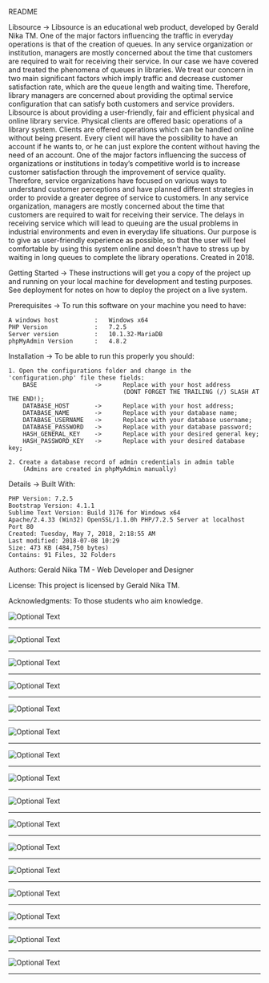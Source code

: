 README

Libsource
-> Libsource is an educational web product, developed by Gerald Nika TM.
One of the major factors influencing the traffic in everyday operations is that of the creation of queues. In any service organization or institution, managers are mostly concerned about the time that customers are required to wait for receiving their service. In our case we have covered and treated the phenomena of queues in libraries. We treat our concern in two main significant factors which imply traffic and decrease customer satisfaction rate, which are the queue length and waiting time.  Therefore, library managers are concerned about providing the optimal service configuration that can satisfy both customers and service providers. Libsource is about providing a user-friendly, fair and efficient physical and online library service. Physical clients are offered basic operations of a library system. Clients are offered operations which can be handled online without being present. Every client will have the possibility to have an account if he wants to, or he can just explore the content without having the need of an account.
One of the major factors influencing the success of organizations or institutions in today’s competitive world is to increase customer satisfaction through the improvement of service quality. Therefore, service organizations have focused on various ways to understand customer perceptions and have planned different strategies in order to provide a greater degree of service to customers. In any service organization, managers are mostly concerned about the time that customers are required to wait for receiving their service. The delays in receiving service which will lead to queuing are the usual problems in industrial environments and even in everyday life situations.
Our purpose is to give as user-friendly experience as possible, so that the user will feel comfortable by using this system online and doesn’t have to stress up by waiting in long queues to complete the library operations.
Created in 2018.

Getting Started
-> These instructions will get you a copy of the project up and running on your local machine for development and testing purposes. See deployment for notes on how to deploy the project on a live system.

Prerequisites
-> To run this software on your machine you need to have:
	
	A windows host			:	Windows x64
	PHP Version 			:	7.2.5
	Server version 			:	10.1.32-MariaDB
	phpMyAdmin Version 		:	4.8.2

Installation
-> To be able to run this properly you should:
	
	1. Open the configurations folder and change in the 'configuration.php' file these fields:
		BASE 				-> 		Replace with your host address
									(DONT FORGET THE TRAILING (/) SLASH AT THE END!);
		DATABASE_HOST 		-> 		Replace with your host address;
		DATABASE_NAME 		-> 		Replace with your database name;
		DATABASE_USERNAME 	-> 		Replace with your database username;
		DATABASE_PASSWORD 	-> 		Replace with your database password;
		HASH_GENERAL_KEY	->		Replace with your desired general key;
		HASH_PASSWORD_KEY	->		Replace with your desired database key;

	2. Create a database record of admin credentials in admin table
		(Admins are created in phpMyAdmin manually)

Details
-> Built With:
	
	PHP Version: 7.2.5
	Bootstrap Version: 4.1.1
	Sublime Text Version: Build 3176 for Windows x64
	Apache/2.4.33 (Win32) OpenSSL/1.1.0h PHP/7.2.5 Server at localhost Port 80
	Created: ‎Tuesday, ‎May ‎7, ‎2018, ‏‎2:18:55 AM
	Last modified: 2018-07-08 10:29
	Size: 473 KB (484,750 bytes)
	Contains: 91 Files, 32 Folders

Authors:
Gerald Nika TM - Web Developer and Designer

License:
This project is licensed by Gerald Nika TM.

Acknowledgments:
To those students who aim knowledge.

![Optional Text](screenshots/1.PNG)
***
![Optional Text](screenshots/2.PNG)
***
![Optional Text](screenshots/3.PNG)
***
![Optional Text](screenshots/4.PNG)
***
![Optional Text](screenshots/5.PNG)
***
![Optional Text](screenshots/6.PNG)
***
![Optional Text](screenshots/7.PNG)
***
![Optional Text](screenshots/8.PNG)
***
![Optional Text](screenshots/9.PNG)
***
![Optional Text](screenshots/10.PNG)
***
![Optional Text](screenshots/11.PNG)
***
![Optional Text](screenshots/12.PNG)
***
![Optional Text](screenshots/13.PNG)
***
![Optional Text](screenshots/14.PNG)
***
![Optional Text](screenshots/15.PNG)
***
![Optional Text](screenshots/16.PNG)
***